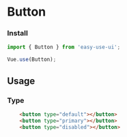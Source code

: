 # Button

### Install

``` javascript
import { Button } from 'easy-use-ui';

Vue.use(Button);
```


## Usage

### Type

```html
    <button type="default"></button>
    <button type="primary"></button>
    <button type="disabled"></button>
```